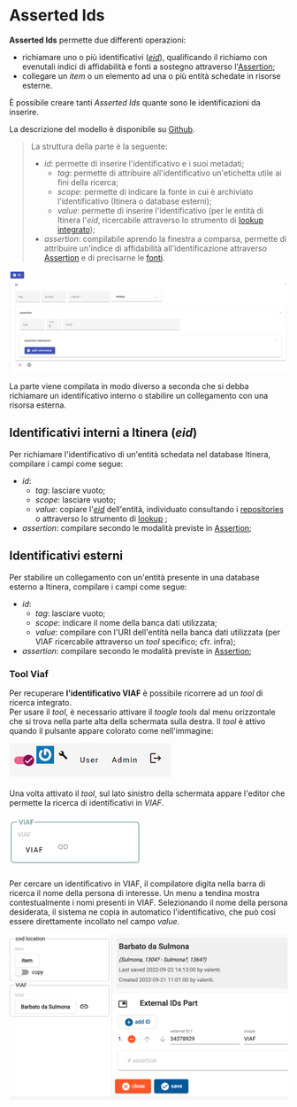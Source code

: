 # Asserted Ids
**Asserted Ids** permette due differenti operazioni:  
* richiamare uno o più identificativi ([_eid_](identifiers.md)), qualificando il richiamo con evenutali indici di affidabilità e fonti a sostegno attraverso l'[Assertion](Assertion_Brick.md);  
* collegare un _item_ o un elemento ad una o più entità schedate in risorse esterne.

È possibile creare tanti _Asserted Ids_ quante sono le identificazioni da inserire.  

La descrizione del modello è disponibile su [Github](https://github.com/vedph/cadmus-general#externalidspart).  

> La struttura della parte è la seguente:  
> * _id_: permette di inserire l'identificativo e i suoi metadati;   
>    * _tag_: permette di attribuire all'identificativo un'etichetta utile ai fini della ricerca;  
>    * _scope_: permette di indicare la fonte in cui è archiviato l'identificativo (Itinera o database esterni);  
>    * _value_: permette di inserire l'identificativo (per le entità di Itinera l'_eid_, ricercabile attraverso lo strumento di [lookup integrato](lookup.md));  
> * _assertion_: compilabile aprendo la finestra a comparsa, permette di attribuire un'indice di affidabilità all'identificazione attraverso [Assertion](Assertion_Brick.md) e di precisarne le [fonti](Docref_Brick.md).  
  

![](https://github.com/petrarchsitinera/linee-guida/blob/e88adcfe6655f13f9f18f6aa7de232fe8d83907b/docs/assets/images/asserted_id.png)  

La parte viene compilata in modo diverso a seconda che si debba richiamare un identificativo interno o stabilire un collegamento con una risorsa esterna.  

## Identificativi interni a Itinera (_eid_)

Per richiamare l'identificativo di un'entità schedata nel database Itinera, compilare i campi come segue:

* _id_:
  * _tag_: lasciare vuoto;
  * _scope_: lasciare vuoto;    
  * _value_: copiare l'[_eid_]((identifiers.md)) dell'entità, individuato consultando i [repositories](repository.md) o attraverso lo strumento di [lookup](lookup.md) ;  
* _assertion_: compilare secondo le modalità previste in [Assertion](Assertion_Brick.md);  

## Identificativi esterni

Per stabilire un collegamento con un'entità presente in una database esterno a Itinera, compilare i campi come segue:  

* _id_:
  * _tag_: lasciare vuoto;
  * _scope_: indicare il nome della banca dati utilizzata;
  * _value_: compilare con l'URI dell'entità nella banca dati utilizzata (per VIAF ricercabile attraverso un _tool_ specifico; cfr. infra);  
* _assertion_: compilare secondo le modalità previste in [Assertion](Assertion_Brick.md);  

### Tool Viaf
Per recuperare **l'identificativo VIAF** è possibile ricorrere ad un _tool_ di ricerca integrato.  
Per usare il _tool_, è necessario attivare il _toogle tools_ dal menu orizzontale che si trova nella parte alta della schermata sulla destra. Il _tool_ è attivo quando il pulsante appare colorato come nell'immagine:  

![](https://github.com/petrarchsitinera/linee-guida/blob/e4de2f4f2dca13dcba7beae653a386470c141348/docs/assets/images/tools_on.png?raw=true)   

Una volta attivato il _tool_, sul lato sinistro della schermata appare l'editor che permette la ricerca di identificativi in _VIAF_.     

![](https://github.com/petrarchsitinera/linee-guida/blob/32a21f598ab1973e807dff0be492e94d155e5c4c/docs/assets/images/tool_viaf.png?raw=true)   

Per cercare un identificativo in VIAF, il compilatore digita nella barra di ricerca il nome della persona di interesse. Un menu a tendina mostra contestualmente i nomi presenti in VIAF. Selezionando il nome della persona desiderata, il sistema ne copia in automatico l'identificativo, che può così essere direttamente incollato nel campo _value_.     

![](https://github.com/petrarchsitinera/linee-guida/blob/7de26f57ea824e0286a03b47055b362667dfcc73/docs/assets/images/tool_viaf2.png?raw=true)


